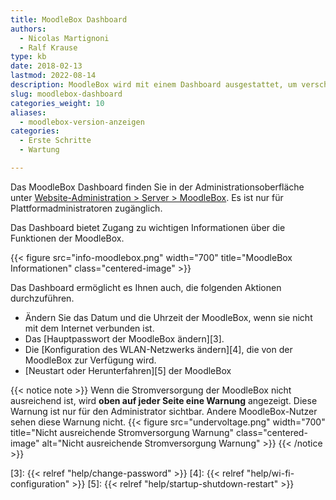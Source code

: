 ```yaml
---
title: MoodleBox Dashboard
authors:
  - Nicolas Martignoni
  - Ralf Krause
type: kb
date: 2018-02-13
lastmod: 2022-08-14
description: MoodleBox wird mit einem Dashboard ausgestattet, um verschiedene Informationen über die installierte Hard- und Software anzuzeigen.
slug: moodlebox-dashboard
categories_weight: 10
aliases:
  - moodlebox-version-anzeigen
categories:
  - Erste Schritte
  - Wartung

---
```

Das MoodleBox Dashboard finden Sie in der Administrationsoberfläche unter [Website-Administration > Server > MoodleBox][1]. Es ist nur für Plattformadministratoren zugänglich.

Das Dashboard bietet Zugang zu wichtigen Informationen über die Funktionen der MoodleBox.

{{< figure src="info-moodlebox.png" width="700" title="MoodleBox Informationen" class="centered-image" >}}

Das Dashboard ermöglicht es Ihnen auch, die folgenden Aktionen durchzuführen.

- Ändern Sie das Datum und die Uhrzeit der MoodleBox, wenn sie nicht mit dem Internet verbunden ist.
- Das [Hauptpasswort der MoodleBox ändern][3].
- Die [Konfiguration des WLAN-Netzwerks ändern][4], die von der MoodleBox zur Verfügung wird.
- [Neustart oder Herunterfahren][5] der MoodleBox

{{< notice note >}}
Wenn die Stromversorgung der MoodleBox nicht ausreichend ist, wird __oben auf jeder Seite eine Warnung__ angezeigt. Diese Warnung ist nur für den Administrator sichtbar. Andere MoodleBox-Nutzer sehen diese Warnung nicht.
{{< figure src="undervoltage.png" width="700" title="Nicht ausreichende Stromversorgung Warnung" class="centered-image" alt="Nicht ausreichende Stromversorgung Warnung" >}}
{{< /notice >}}

 [1]: http://moodlebox.home/admin/tool/moodlebox/index.php
 [3]: {{< relref "help/change-password" >}}
 [4]: {{< relref "help/wi-fi-configuration" >}}
 [5]: {{< relref "help/startup-shutdown-restart" >}}
